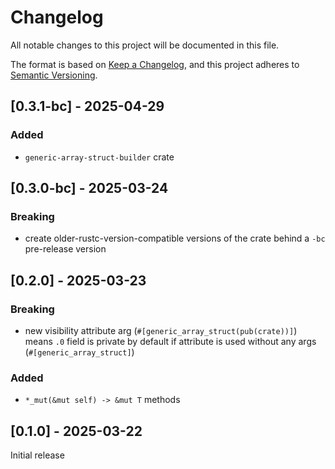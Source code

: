 # Changelog

All notable changes to this project will be documented in this file.

The format is based on [Keep a Changelog](https://keepachangelog.com/en/1.0.0/),
and this project adheres to [Semantic Versioning](https://semver.org/spec/v2.0.0.html).

## [0.3.1-bc] - 2025-04-29

### Added

- `generic-array-struct-builder` crate


## [0.3.0-bc] - 2025-03-24

### Breaking

- create older-rustc-version-compatible versions of the crate behind a `-bc` pre-release version


## [0.2.0] - 2025-03-23

### Breaking

- new visibility attribute arg (`#[generic_array_struct(pub(crate))]`) means `.0` field is private by default if attribute is used without any args (`#[generic_array_struct]`)

### Added

- `*_mut(&mut self) -> &mut T` methods


## [0.1.0] - 2025-03-22

Initial release
